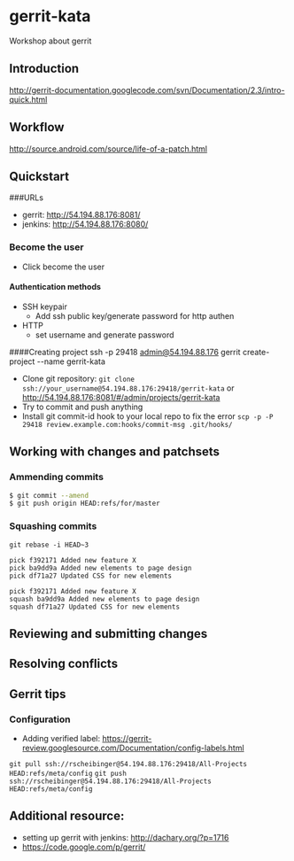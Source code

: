 gerrit-kata
===========

Workshop about gerrit

## Introduction
http://gerrit-documentation.googlecode.com/svn/Documentation/2.3/intro-quick.html

## Workflow
http://source.android.com/source/life-of-a-patch.html

## Quickstart
###URLs
* gerrit: http://54.194.88.176:8081/
* jenkins: http://54.194.88.176:8080/

### Become the user
* Click become the user

#### Authentication methods
* SSH keypair
  * Add ssh public key/generate password for http authen
* HTTP
  * set username and generate password

####Creating project
ssh -p 29418 admin@54.194.88.176 gerrit create-project --name gerrit-kata

* Clone git repository: `git clone ssh://your_username@54.194.88.176:29418/gerrit-kata` or http://54.194.88.176:8081/#/admin/projects/gerrit-kata
* Try to commit and push anything
* Install git commit-id hook to your local repo to fix the error `scp -p -P 29418 review.example.com:hooks/commit-msg .git/hooks/`

## Working with changes and patchsets

### Ammending commits
```bash
$ git commit --amend
$ git push origin HEAD:refs/for/master
```

### Squashing commits
`git rebase -i HEAD~3`

```
pick f392171 Added new feature X
pick ba9dd9a Added new elements to page design
pick df71a27 Updated CSS for new elements
```

```
pick f392171 Added new feature X
squash ba9dd9a Added new elements to page design
squash df71a27 Updated CSS for new elements
```

## Reviewing and submitting changes

## Resolving conflicts

## Gerrit tips
### Configuration
* Adding verified label: https://gerrit-review.googlesource.com/Documentation/config-labels.html

`git pull ssh://rscheibinger@54.194.88.176:29418/All-Projects HEAD:refs/meta/config`
`git push ssh://rscheibinger@54.194.88.176:29418/All-Projects HEAD:refs/meta/config`

## Additional resource:
* setting up gerrit with jenkins: http://dachary.org/?p=1716
* https://code.google.com/p/gerrit/
